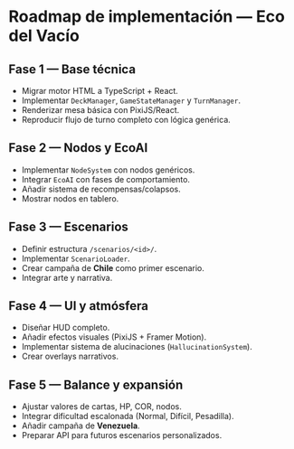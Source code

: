  
# Roadmap de implementación — Eco del Vacío

## Fase 1 — Base técnica
- Migrar motor HTML a TypeScript + React.
- Implementar `DeckManager`, `GameStateManager` y `TurnManager`.
- Renderizar mesa básica con PixiJS/React.
- Reproducir flujo de turno completo con lógica genérica.

## Fase 2 — Nodos y EcoAI
- Implementar `NodeSystem` con nodos genéricos.
- Integrar `EcoAI` con fases de comportamiento.
- Añadir sistema de recompensas/colapsos.
- Mostrar nodos en tablero.

## Fase 3 — Escenarios
- Definir estructura `/scenarios/<id>/`.
- Implementar `ScenarioLoader`.
- Crear campaña de **Chile** como primer escenario.
- Integrar arte y narrativa.

## Fase 4 — UI y atmósfera
- Diseñar HUD completo.
- Añadir efectos visuales (PixiJS + Framer Motion).
- Implementar sistema de alucinaciones (`HallucinationSystem`).
- Crear overlays narrativos.

## Fase 5 — Balance y expansión
- Ajustar valores de cartas, HP, COR, nodos.
- Integrar dificultad escalonada (Normal, Difícil, Pesadilla).
- Añadir campaña de **Venezuela**.
- Preparar API para futuros escenarios personalizados.
